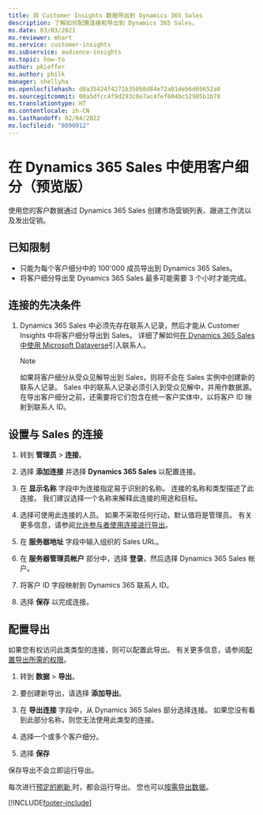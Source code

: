 ```yaml
---
title: 将 Customer Insights 数据导出到 Dynamics 365 Sales
description: 了解如何配置连接和导出到 Dynamics 365 Sales。
ms.date: 03/03/2021
ms.reviewer: mhart
ms.service: customer-insights
ms.subservice: audience-insights
ms.topic: how-to
author: pkieffer
ms.author: philk
manager: shellyha
ms.openlocfilehash: d8a35424f4271b350b8d84e72a01deb6d69652a0
ms.sourcegitcommit: 08a5dfcc4f9d293c8e7ac4fef604bc52985b1b78
ms.translationtype: HT
ms.contentlocale: zh-CN
ms.lasthandoff: 02/04/2022
ms.locfileid: "8090912"
---
```

# <a name="use-segments-in-dynamics-365-sales-preview"></a>在 Dynamics 365 Sales 中使用客户细分（预览版）



使用您的客户数据通过 Dynamics 365 Sales 创建市场营销列表、跟进工作流以及发出促销。

## <a name="known-limitations"></a>已知限制

- 只能为每个客户细分中的 100'000 成员导出到 Dynamics 365 Sales。
- 将客户细分导出至 Dynamics 365 Sales 最多可能需要 3 个小时才能完成。 

## <a name="prerequisite-for-connection"></a>连接的先决条件

1. Dynamics 365 Sales 中必须先存在联系人记录，然后才能从 Customer Insights 中将客户细分导出到 Sales。 详细了解如何[在 Dynamics 365 Sales 中使用 Microsoft Dataverse](connect-power-query.md)引入联系人。

   > [!NOTE]
   > 如果将客户细分从受众见解导出到 Sales，则将不会在 Sales 实例中创建新的联系人记录。 Sales 中的联系人记录必须引入到受众见解中，并用作数据源。 在导出客户细分之前，还需要将它们包含在统一客户实体中，以将客户 ID 映射到联系人 ID。

## <a name="set-up-the-connection-to-sales"></a>设置与 Sales 的连接

1. 转到 **管理员** > **连接**。

1. 选择 **添加连接** 并选择 **Dynamics 365 Sales** 以配置连接。

1. 在 **显示名称** 字段中为连接指定易于识别的名称。 连接的名称和类型描述了此连接。 我们建议选择一个名称来解释此连接的用途和目标。

1. 选择可使用此连接的人员。 如果不采取任何行动，默认值将是管理员。 有关更多信息，请参阅[允许参与者使用连接进行导出](connections.md#allow-contributors-to-use-a-connection-for-exports)。

1. 在 **服务器地址** 字段中输入组织的 Sales URL。

1. 在 **服务器管理员帐户** 部分中，选择 **登录**，然后选择 Dynamics 365 Sales 帐户。

1. 将客户 ID 字段映射到 Dynamics 365 联系人 ID。

1. 选择 **保存** 以完成连接。 

## <a name="configure-an-export"></a>配置导出

如果您有权访问此类类型的连接，则可以配置此导出。 有关更多信息，请参阅[配置导出所需的权限](export-destinations.md#set-up-a-new-export)。

1. 转到 **数据** > **导出**。

1. 要创建新导出，请选择 **添加导出**。

1. 在 **导出连接** 字段中，从 Dynamics 365 Sales 部分选择连接。 如果您没有看到此部分名称，则您无法使用此类型的连接。

1. 选择一个或多个客户细分。

1. 选择 **保存**

保存导出不会立即运行导出。

每次进行[预定的刷新 ](system.md#schedule-tab)时，都会运行导出。 您也可以[按需导出数据](export-destinations.md#run-exports-on-demand)。 

[!INCLUDE[footer-include](../includes/footer-banner.md)]
